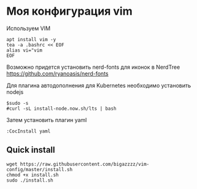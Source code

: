 # Моя конфигурация vim

Используем VIM

```
apt install vim -y
tea -a .bashrc << EOF
alias vi="vim
EOF
```


Возможно придется установить nerd-fonts для иконок в NerdTree https://github.com/ryanoasis/nerd-fonts


Для плагина автодополнения для Kubernetes необходимо установить nodejs


```
$sudo -s
#curl -sL install-node.now.sh/lts | bash
```

Затем установить плагин yaml

```
:CocInstall yaml
```


## Quick install
```
wget https://raw.githubusercontent.com/bigazzzz/vim-config/master/install.sh 
chmod +x install.sh
sudo ./install.sh
